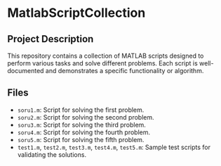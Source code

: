 ﻿# MatlabScriptCollection
## Project Description
This repository contains a collection of MATLAB scripts designed to perform various tasks and solve different problems. Each script is well-documented and demonstrates a specific functionality or algorithm.

## Files
- `soru1.m`: Script for solving the first problem.
- `soru2.m`: Script for solving the second problem.
- `soru3.m`: Script for solving the third problem.
- `soru4.m`: Script for solving the fourth problem.
- `soru5.m`: Script for solving the fifth problem.
- `test1.m`, `test2.m`, `test3.m`, `test4.m`, `test5.m`: Sample test scripts for validating the solutions.
